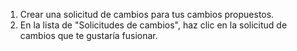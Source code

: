 1. Crear una solicitud de cambios para tus cambios propuestos.
2. En la lista de "Solicitudes de cambios", haz clic en la solicitud de cambios que te gustaría fusionar.
